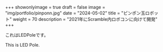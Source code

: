 
+++ 
showonlyimage = true 
draft = false 
image = "img/portfolio/pinponn.jpg" 
date = "2024-05-02" 
title = "ピンポン玉ロボット"
weight = 70
description = "2021年にScramble内ロボコンに向けて開発"
+++

これはLEDPoleです。

This is LED Pole.

